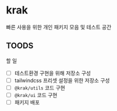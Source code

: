 # krak

빠른 사용을 위한 개인 패키지 모음 및 테스트 공간

## TOODS

할 일

- [ ] 테스트환경 구현을 위해 저장소 구성
- [ ] tailwindcss 프리셋 설정을 위한 저장소 구성
- [ ] `@krak/utils` 코드 구현
- [ ] `@krak/ui` 코드 구현
- [ ] 패키지 배포
